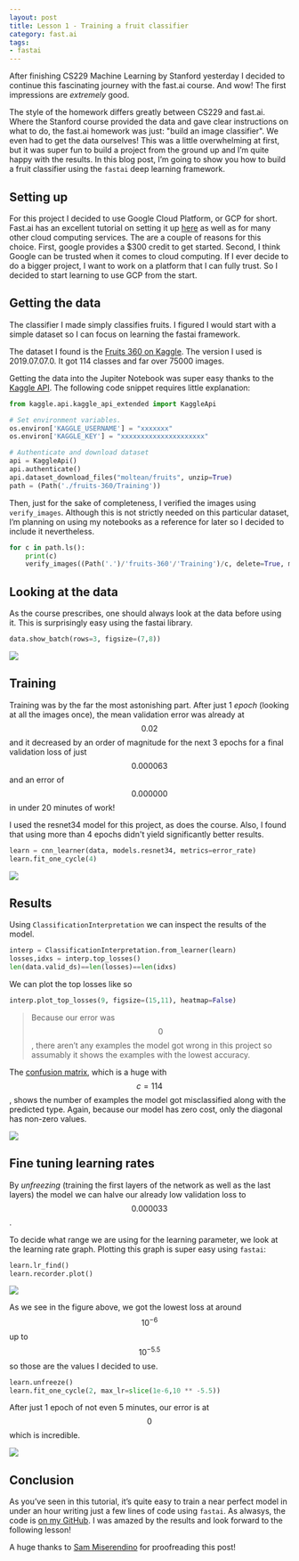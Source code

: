 ```yaml
---
layout: post
title: Lesson 1 - Training a fruit classifier
category: fast.ai
tags:
- fastai
---
```


After finishing CS229 Machine Learning by Stanford yesterday I decided to continue this fascinating journey with the fast.ai course. And wow! The first impressions are _extremely_ good.

The style of the homework differs greatly between CS229 and fast.ai. Where the Stanford course provided the data and gave clear instructions on what to do, the fast.ai homework was just: "build an image classifier". We even had to get the data ourselves! This was a little overwhelming at first, but it was super fun to build a project from the ground up and I’m quite happy with the results. In this blog post, I’m going to show you how to build a fruit classifier using the `fastai` deep learning framework.

## Setting up
For this project I decided to use Google Cloud Platform, or GCP for short. Fast.ai has an excellent tutorial on setting it up [here](https://course.fast.ai/start_gcp.html) as well as for many other cloud computing services. The are a couple of reasons for this choice. First, google provides a $300 credit to get started. Second, I think Google can be trusted when it comes to cloud computing. If I ever decide to do a bigger project, I want to work on a platform that I can fully trust. So I decided to start learning to use GCP from the start.

## Getting the data
The classifier I made simply classifies fruits. I figured I would start with a simple dataset so I can focus on learning the fastai framework.

The dataset I found is the [Fruits 360 on Kaggle](https://www.kaggle.com/moltean/fruits). The version I used is 2019.07.07.0. It got 114 classes and far over 75000 images.

Getting the data into the Jupiter Notebook was super easy thanks to the [Kaggle API](https://pypi.org/project/kaggle/). The following code snippet requires little explanation:

```python
from kaggle.api.kaggle_api_extended import KaggleApi

# Set environment variables.
os.environ['KAGGLE_USERNAME'] = "xxxxxxx"
os.environ['KAGGLE_KEY'] = "xxxxxxxxxxxxxxxxxxxxx"

# Authenticate and download dataset
api = KaggleApi()
api.authenticate()
api.dataset_download_files("moltean/fruits", unzip=True)
path = (Path('./fruits-360/Training'))
```

Then, just for the sake of completeness, I verified the images using `verify_images`. Although this is not strictly needed on this particular dataset, I’m planning on using my notebooks as a reference for later so I decided to include it nevertheless.
```python
for c in path.ls():
    print(c)
    verify_images((Path('.')/'fruits-360'/'Training')/c, delete=True, max_size=500)
```

## Looking at the data
As the course prescribes, one should always look at the data before using it. This is surprisingly easy using the fastai library. 
```python
data.show_batch(rows=3, figsize=(7,8))
```

![](/assets/images/fastai1-1.png)

## Training
Training was by the far the most astonishing part. After just 1 _epoch_ (looking at all the images once), the mean validation error was already at $$0.02$$ and it decreased by an order of magnitude for the next 3 epochs for a final validation loss of just $$0.000063$$ and an error of $$0.000000$$ in under 20 minutes of work!

I used the resnet34 model for this project, as does the course. Also, I found that using more than 4 epochs didn't yield significantly better results.
```python
learn = cnn_learner(data, models.resnet34, metrics=error_rate)
learn.fit_one_cycle(4)
```

![](/assets/images/fastai1-2.png)

## Results
Using `ClassificationInterpretation` we can inspect the results of the model.
```python
interp = ClassificationInterpretation.from_learner(learn)
losses,idxs = interp.top_losses()
len(data.valid_ds)==len(losses)==len(idxs)
```

We can plot the top losses like so
```python
interp.plot_top_losses(9, figsize=(15,11), heatmap=False)
```

> Because our error was $$0$$, there aren’t any examples the model got wrong in this project so assumably it shows the examples with the lowest accuracy.  

The [confusion matrix](https://en.wikipedia.org/wiki/Confusion_matrix), which is a huge with $$c = 114$$, shows the number of examples the model got misclassified along with the predicted type. Again, because our model has zero cost, only the diagonal has non-zero values.

![](/assets/images/fastai1-3.png)

## Fine tuning learning rates
By _unfreezing_ (training the first layers of the network as well as the last layers) the model we can halve our already low validation loss to $$0.000033$$.

To decide what range we are using for the learning parameter, we look at the learning rate graph. Plotting this graph is super easy using `fastai`:
```python
learn.lr_find()
learn.recorder.plot()
```

![](/assets/images/fastai1-4.png)

As we see in the figure above, we got the lowest loss at around $$10^{-6}$$ up to $$10^{-5.5}$$ so those are the values I decided to use. 

```python
learn.unfreeze()
learn.fit_one_cycle(2, max_lr=slice(1e-6,10 ** -5.5))
```

After just 1 epoch of not even 5 minutes, our error is at $$0$$ which is incredible.

![](/assets/images/fastai1-5.png)

## Conclusion
As you’ve seen in this tutorial, it’s quite easy to train a near perfect model in under an hour writing just a few lines of code using `fastai`. As alwasys, the code is [on my GitHub](https://github.com/rickwierenga/FruitClassifier/tree/master). I was amazed by the results and look forward to the following lesson!

<p class="text-muted">A huge thanks to <a target="_blank" href="https://twitter.com/miserendino_sam">Sam Miserendino</a> for proofreading this post!</p>
